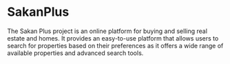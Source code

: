 # SakanPlus
The Sakan Plus project is an online platform for buying and selling real estate and homes. It provides an easy-to-use platform that allows users to search for properties based on their preferences as it offers a wide range of available properties and advanced search tools.
